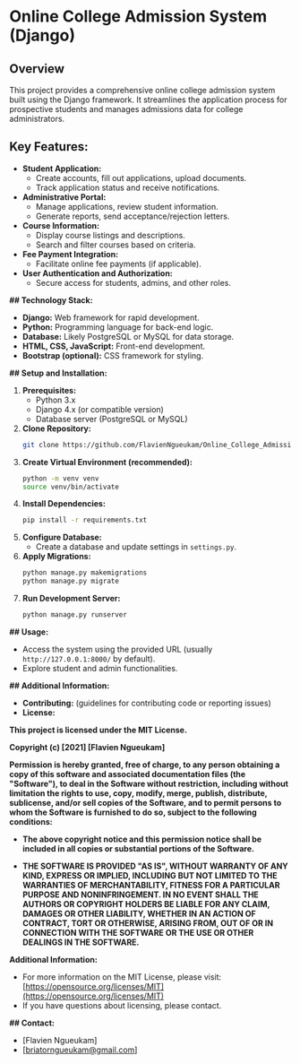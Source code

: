 # Online College Admission System (Django)

## Overview

This project provides a comprehensive online college admission system built using the Django framework. It streamlines the application process for prospective students and manages admissions data for college administrators.

## Key Features:

- **Student Application:**
    - Create accounts, fill out applications, upload documents.
    - Track application status and receive notifications.
- **Administrative Portal:**
    - Manage applications, review student information.
    - Generate reports, send acceptance/rejection letters.
- **Course Information:**
    - Display course listings and descriptions.
    - Search and filter courses based on criteria.
- **Fee Payment Integration:**
    - Facilitate online fee payments (if applicable).
- **User Authentication and Authorization:**
    - Secure access for students, admins, and other roles.

**## Technology Stack:**

- **Django:** Web framework for rapid development.
- **Python:** Programming language for back-end logic.
- **Database:** Likely PostgreSQL or MySQL for data storage.
- **HTML, CSS, JavaScript:** Front-end development.
- **Bootstrap (optional):** CSS framework for styling.

**## Setup and Installation:**

1. **Prerequisites:**
    - Python 3.x
    - Django 4.x (or compatible version)
    - Database server (PostgreSQL or MySQL)
2. **Clone Repository:**
   ```bash
   git clone https://github.com/FlavienNgueukam/Online_College_Admission_System_project_django.git
   ```
3. **Create Virtual Environment (recommended):**
   ```bash
   python -m venv venv
   source venv/bin/activate
   ```
4. **Install Dependencies:**
   ```bash
   pip install -r requirements.txt
   ```
5. **Configure Database:**
   - Create a database and update settings in `settings.py`.
6. **Apply Migrations:**
   ```bash
   python manage.py makemigrations
   python manage.py migrate
   ```
7. **Run Development Server:**
   ```bash
   python manage.py runserver
   ```

**## Usage:**

- Access the system using the provided URL (usually `http://127.0.0.1:8000/` by default).
- Explore student and admin functionalities.

**## Additional Information:**

- **Contributing:** (guidelines for contributing code or reporting issues)
- **License:** 

**This project is licensed under the MIT License.**

**Copyright (c) [2021] [Flavien Ngueukam]**

**Permission is hereby granted, free of charge, to any person obtaining a copy of this software and associated documentation files (the "Software"), to deal in the Software without restriction, including without limitation the rights to use, copy, modify, merge, publish, distribute, sublicense, and/or sell copies of the Software, and to permit persons to whom the Software is furnished to do so, subject to the following conditions:**

* **The above copyright notice and this permission notice shall be included in all copies or substantial portions of the Software.**

* **THE SOFTWARE IS PROVIDED "AS IS", WITHOUT WARRANTY OF ANY KIND, EXPRESS OR IMPLIED, INCLUDING BUT NOT LIMITED TO THE WARRANTIES OF MERCHANTABILITY, FITNESS FOR A PARTICULAR PURPOSE AND NONINFRINGEMENT. IN NO EVENT SHALL THE AUTHORS OR COPYRIGHT HOLDERS BE LIABLE FOR ANY CLAIM, DAMAGES OR OTHER LIABILITY, WHETHER IN AN ACTION OF CONTRACT, TORT OR OTHERWISE, ARISING FROM, OUT OF OR IN CONNECTION WITH THE SOFTWARE OR THE USE OR OTHER DEALINGS IN THE SOFTWARE.**

**Additional Information:**

* For more information on the MIT License, please visit: [https://opensource.org/licenses/MIT](https://opensource.org/licenses/MIT)
* If you have questions about licensing, please contact.

**## Contact:**

- [Flavien Ngueukam]
- [briatorngueukam@gmail.com]
